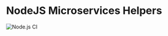 # NodeJS Microservices Helpers

![Node.js CI](https://github.com/kakadu-dev/nodejs-ijson-helpers/workflows/Node.js%20CI/badge.svg?branch=master)
